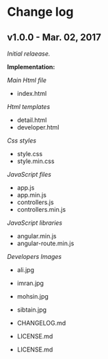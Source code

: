 # Change log

## v1.0.0 - Mar. 02, 2017

*Initial relaease.*

**Implementation:**

*Main Html file*
- index.html

*Html templates*
- detail.html
- developer.html

*Css styles*
- style.css 
- style.min.css

*JavaScript files*
- app.js
- app.min.js
- controllers.js
- controllers.min.js

*JavaScript libraries*
- angular.min.js
- angular-route.min.js

*Developers Images*
- ali.jpg
- imran.jpg
- mohsin.jpg
- sibtain.jpg

- CHANGELOG.md
- LICENSE.md
- LICENSE.md